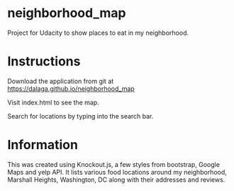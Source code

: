 # neighborhood_map
Project for Udacity to show places to eat in my neighborhood.

# Instructions
Download the application from git at https://dalaga.github.io/neighborhood_map

Visit index.html to see the map.

Search for locations by typing into the search bar.


# Information
This was created using Knockout.js, a few styles from bootstrap, Google Maps and yelp API. It lists various food locations around my neighborhood, Marshall Heights, Washington, DC along with their addresses and reviews.
